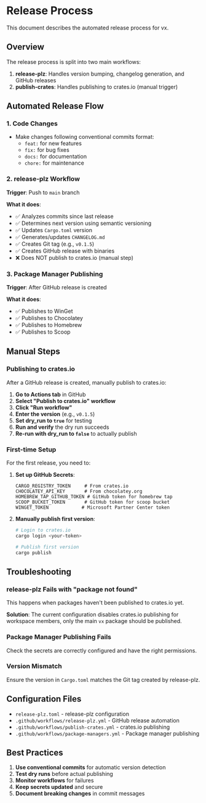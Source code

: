 # Release Process

This document describes the automated release process for vx.

## Overview

The release process is split into two main workflows:

1. **release-plz**: Handles version bumping, changelog generation, and GitHub releases
2. **publish-crates**: Handles publishing to crates.io (manual trigger)

## Automated Release Flow

### 1. Code Changes
- Make changes following conventional commits format:
  - `feat:` for new features
  - `fix:` for bug fixes
  - `docs:` for documentation
  - `chore:` for maintenance

### 2. release-plz Workflow
**Trigger**: Push to `main` branch

**What it does**:
- ✅ Analyzes commits since last release
- ✅ Determines next version using semantic versioning
- ✅ Updates `Cargo.toml` version
- ✅ Generates/updates `CHANGELOG.md`
- ✅ Creates Git tag (e.g., `v0.1.5`)
- ✅ Creates GitHub release with binaries
- ❌ Does NOT publish to crates.io (manual step)

### 3. Package Manager Publishing
**Trigger**: After GitHub release is created

**What it does**:
- ✅ Publishes to WinGet
- ✅ Publishes to Chocolatey
- ✅ Publishes to Homebrew
- ✅ Publishes to Scoop

## Manual Steps

### Publishing to crates.io

After a GitHub release is created, manually publish to crates.io:

1. **Go to Actions tab** in GitHub
2. **Select "Publish to crates.io" workflow**
3. **Click "Run workflow"**
4. **Enter the version** (e.g., `v0.1.5`)
5. **Set dry_run to `true`** for testing
6. **Run and verify** the dry run succeeds
7. **Re-run with dry_run to `false`** to actually publish

### First-time Setup

For the first release, you need to:

1. **Set up GitHub Secrets**:
   ```
   CARGO_REGISTRY_TOKEN     # From crates.io
   CHOCOLATEY_API_KEY       # From chocolatey.org
   HOMEBREW_TAP_GITHUB_TOKEN # GitHub token for homebrew tap
   SCOOP_BUCKET_TOKEN       # GitHub token for scoop bucket
   WINGET_TOKEN            # Microsoft Partner Center token
   ```

2. **Manually publish first version**:
   ```bash
   # Login to crates.io
   cargo login <your-token>
   
   # Publish first version
   cargo publish
   ```

## Troubleshooting

### release-plz Fails with "package not found"

This happens when packages haven't been published to crates.io yet.

**Solution**: The current configuration disables crates.io publishing for workspace members, only the main `vx` package should be published.

### Package Manager Publishing Fails

Check the secrets are correctly configured and have the right permissions.

### Version Mismatch

Ensure the version in `Cargo.toml` matches the Git tag created by release-plz.

## Configuration Files

- `release-plz.toml` - release-plz configuration
- `.github/workflows/release-plz.yml` - GitHub release automation
- `.github/workflows/publish-crates.yml` - crates.io publishing
- `.github/workflows/package-managers.yml` - Package manager publishing

## Best Practices

1. **Use conventional commits** for automatic version detection
2. **Test dry runs** before actual publishing
3. **Monitor workflows** for failures
4. **Keep secrets updated** and secure
5. **Document breaking changes** in commit messages
